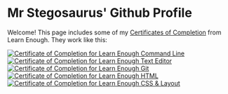 # Mr Stegosaurus' Github Profile

Welcome! This page includes some of my [Certificates of Completion](https://www.learnenough.com/certificates/mrstego123) from Learn Enough. They work like this:

<a href="https://www.learnenough.com/certificates/mrstego123"><img src="https://www.learnenough.com/certificates/mrstego123/command-line-tutorial.svg" alt="Certificate of Completion for Learn Enough Command Line"></a><a href="https://www.learnenough.com/certificates/mrstego123"><img src="https://www.learnenough.com/certificates/mrstego123/text-editor-tutorial.svg" alt="Certificate of Completion for Learn Enough Text Editor"></a><a href="https://www.learnenough.com/certificates/mrstego123"><img src="https://www.learnenough.com/certificates/mrstego123/git-tutorial.svg" alt="Certificate of Completion for Learn Enough Git"></a><a href="https://www.learnenough.com/certificates/mrstego123"><img src="https://www.learnenough.com/certificates/mrstego123/html-tutorial.svg" alt="Certificate of Completion for Learn Enough HTML"></a><a href="https://www.learnenough.com/certificates/mrstego123"><img src="https://www.learnenough.com/certificates/mrstego123/css-and-layout-tutorial.svg" alt="Certificate of Completion for Learn Enough CSS &amp; Layout"></a>
